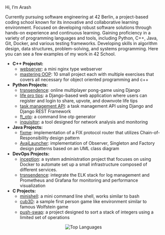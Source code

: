 Hi, I’m Arash

Currently pursuing software engineering at 42 Berlin, a project-based coding school known for its innovative and collaborative learning environment. Focused on developing robust software solutions through hands-on experience and continuous learning. Gaining proficiency in a variety of programming languages and tools, including Python, C++, Java, Git, Docker, and various testing frameworks. Developing skills in algorithm design, data structures, problem-solving, and systems programming. Here you can see a few examples of my work in 42 School.


- **C++ Projectst:**
    - [webserver](https://github.com/arash039/webserv): a mini nginx type webserver
    - [mastering OOP](https://github.com/arash039/Mastering-OOP): 10 small project each with multiple exercises that covers all necessary for object oriented programming and c++ 
- **Python Projects:**
    - [trsnsendence](https://github.com/arash039/ft_transcendence): online multiplayer pong-game using Django
    - [life pro tips](https://github.com/arash039/python-projects/tree/main/django/life_pro_tips): a Django-based web application where users can register and login to share, upvote, and downvote life tips
    - [task management API](https://github.com/arash039/task-api): a task management API using Django and Django REST Framework
    <!-- - [auth-app](https://github.com/arash039/flask-auth-app): a simple authentication app using Flask -->
    <!-- - [arachinda](https://github.com/arash039/python-projects/tree/main/arachnida): spider- a web picture scraper & scorpion- a tool to show image metadata -->
    - [ft_otp](https://github.com/arash039/python-projects/tree/main/ft_otp): a command line otp generator
    <!-- - [stckholm](https://github.com/arash039/python-projects/tree/main/stockholm): a simple software to encrypt files in a specific directory -->
    - [inquisitor](https://github.com/arash039/python-projects/tree/main/inquisitor): a tool designed for network analysis and monitoring
    <!-- - [roads_to_philosophy](https://github.com/arash039/python-projects/tree/main/roads_to_philosophy): a script that traces Wikipedia links to Philosophy, detecting redirects, loops, and dead ends -->
    <!-- - django projects:
        - [1](https://github.com/arash039/python-projects/tree/main/django/django-learning-1): consists of 4 apps that covers django basics
        - [2](https://github.com/arash039/python-projects/tree/main/django/django-learning-2): consists of 10 apps that covers topics such as Object-Relational Mapping (ORM) and SQL, views, templates, and forms 
        - [life pro tips](https://github.com/arash039/python-projects/tree/main/django/life_pro_tips): a Django-based web application where users can register and login to share, upvote, and downvote life tips -->
- **Java Projects:**
    - [fixme](https://github.com/arash039/fixme): implementation of a FIX protocol router that utilizes Chain-of-Responsibility design pattern
    - [AvajLauncher](https://github.com/arash039/AvajLauncher): implementation of Observer, Singleton and Factory design patterns based on an UML class diagram
- **DevOps Projects:**
    - [inception](https://github.com/arash039/inception):  a system administration project that focuses on using Docker to automate set up a small infrastructure composed of different services.
    - [trsnsendence](https://github.com/arash039/ft_transcendence?tab=readme-ov-file#devops):  integrate the ELK stack for log management and Prometheus and Grafana for monitoring and performance visualization
- **C Projects:**
    - [minishell](https://github.com/arash039/minishell): a mini command line shell, works similar to bash
    - [cub3D](https://github.com/arash039/cub3D): a sample first person game like environment similar to famous Wolfstein game
    - [push-swap](https://github.com/arash039/push_swap): a project designed to sort a stack of integers using a limited set of operations
<p align="center">
    <img src="https://github-readme-stats.vercel.app/api/top-langs/?username=arash039&layout=compact&langs_count=8&hide=css,scss,php,solidity,html" alt="Top Languages" />
</p>
<!---
arash039/arash039 is a ✨ special ✨ repository because its `README.md` (this file) appears on your GitHub profile.
You can click the Preview link to take a look at your changes.
--->
